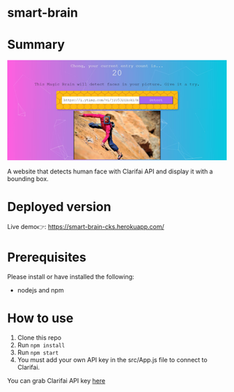 # smart-brain

# Summary
![Image of home](https://github.com/Chong1455/vue-portfolio/blob/master/src/assets/project1.jpg)

A website that detects human face with Clarifai API and display it with a bounding box.


# Deployed version
Live demo👉: https://smart-brain-cks.herokuapp.com/

# Prerequisites
Please install or have installed the following:
* nodejs and npm

# How to use
1. Clone this repo
2. Run `npm install`
3. Run `npm start`
4. You must add your own API key in the src/App.js file to connect to Clarifai.

You can grab Clarifai API key [here](https://www.clarifai.com/)
